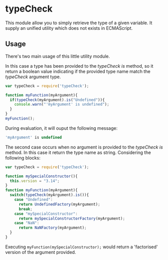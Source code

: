 typeCheck
=========

This module allow you to simply retrieve the type of a given variable.
It supply an unified utility which does not exists in ECMAScript.

Usage
-----

There's two main usage of this little utility module.

In this case a type has been provided to the *typeCheck* *is* method, so it return a boolean value indicating if the provided type name match the *typeCheck* argument type.

```javascript
var typeCheck = require('typeCheck');

function myFunction(myArgument){
  if(typeCheck(myArgument).is("Undefined")){
    console.warn("'myArgument' is undefined");
  }
}
myFunction();
```

During evaluation, it will ouput the following message:
```javascript
'myArgument' is undefined
```

The second case occurs when no argument is provided to the *typeCheck* *is* method. In this case it return the type name as string. Considering the following blocks:

```javascript
var typeCheck = require('typeCheck');

function mySpecialConstructor(){
  this.version = "3.14";
}
function myFunction(myArgument){
  switch(typeCheck(myArgument).is()){
    case "Undefined":
      return UndefinedFactory(myArgument);
      break;
    case "mySpecialConstructor":
      return mySpecialConstructorFactory(myArgument);
    case "NaN":
      return NaNFactory(myArgument);
  }
}
```

Executing  `myFunction(mySpecialConstructor);` would return a 'factorised' version of the argument provided.
